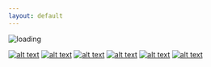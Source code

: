 ```yaml
---
layout: default
---
```

![loading](https://user-images.githubusercontent.com/29679899/101273462-95d53500-3763-11eb-8e60-f4ae1ac667d1.gif)
<!-- display the social media buttons in README -->

[![alt text][1.2]][1]
[![alt text][2.2]][2]
[![alt text][3.2]][3]
[![alt text][4.2]][4]
[![alt text][5.2]][5]
[![alt text][6.2]][6]


<!-- links to social media icons -->

<!-- icons with padding -->

[1.1]: http://i.imgur.com/z39EL14.png (github icon with padding) 
[2.1]: http://i.imgur.com/UuyeQZs.png (twitter icon with padding) 
[3.1]: http://i.imgur.com/0gXuG0N.png (linkedin icon with padding)
[4.1]: http://i.imgur.com/K2eLVPp.png (soundcloud icon with padding)
[5.1]: http://i.imgur.com/K2eLVPp.png (soundcloud icon with padding)
[6.1]: http://i.imgur.com/FmiRizP.png (youtube icon with padding)

<!-- icons without padding -->
[1.2]: http://i.imgur.com/MBpTmib.png (github icon without padding) 
[2.2]: http://i.imgur.com/gPtDT24.png (twitter icon without padding) 
[3.2]: http://i.imgur.com/DYEQR1h.png (linkedin icon without padding)  
[4.2]: http://i.imgur.com/tSiu5uK.png (soundcloud icon without padding)  
[5.2]: http://i.imgur.com/tSiu5uK.png (soundcloud icon without padding)
[6.2]: http://i.imgur.com/M53f65R.png (youtube icon without padding) 


<!-- links to social media accounts -->

[1]: http://www.github.com/christianThardy
[2]: http://www.twitter.com/hollyhval
[3]: https://www.linkedin.com/in/christianth-to/
[4]: http://www.soundcloud.com/softplus
[5]: http://www.soundcloud.com/aldousband
[6]: https://www.youtube.com/playlist?list=PLvRxqNCqbSYEB6H1V4ZJtrRtta5nhkhdL
